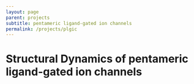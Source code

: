 ```yaml
---
layout: page
parent: projects
subtitle: pentameric ligand-gated ion channels
permalink: /projects/plgic
---
```


<h1> Structural Dynamics of pentameric ligand-gated ion channels </h1>

